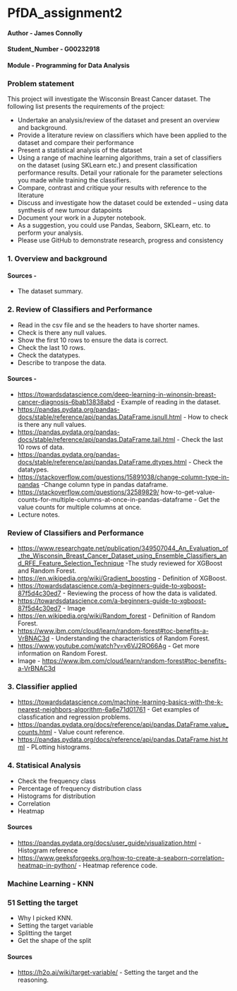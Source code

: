 # PfDA_assignment2

#### Author - James Connolly
#### Student_Number - G00232918
#### Module - Programming for Data Analysis

### Problem statement

This project will investigate the Wisconsin Breast Cancer dataset. The following list presents the requirements of the project:
- Undertake an analysis/review of the dataset and present an overview and background.
- Provide a literature review on classifiers which have been applied to the dataset and compare their performance
- Present a statistical analysis of the dataset
- Using a range of machine learning algorithms, train a set of classifiers on the dataset (using SKLearn etc.) and present classification performance results. Detail your rationale for the parameter selections you made while training the classifiers.
- Compare, contrast and critique your results with reference to the literature
- Discuss and investigate how the dataset could be extended – using data synthesis of new tumour datapoints
- Document your work in a Jupyter notebook. 
- As a suggestion, you could use Pandas, Seaborn, SKLearn, etc. to perform your analysis. 
- Please use GitHub to demonstrate research, progress and consistency

### 1. Overview and background

#### Sources -
- The dataset summary.

### 2. Review of Classifiers and Performance
- Read in the csv file and se the headers to have shorter names.
- Check is there any null values.
- Show the first 10 rows to ensure the data is correct.
- Check the last 10 rows.
- Check the datatypes.
- Describe to tranpose the data.

#### Sources -
- https://towardsdatascience.com/deep-learning-in-winonsin-breast-cancer-diagnosis-6bab13838abd - Example of reading in the dataset.
- https://pandas.pydata.org/pandas-docs/stable/reference/api/pandas.DataFrame.isnull.html - How to check is there any null values.
- https://pandas.pydata.org/pandas-docs/stable/reference/api/pandas.DataFrame.tail.html - Check the last 10 rows of data.
- https://pandas.pydata.org/pandas-docs/stable/reference/api/pandas.DataFrame.dtypes.html - Check the datatypes.
- https://stackoverflow.com/questions/15891038/change-column-type-in-pandas -Change column type in pandas dataframe.
- https://stackoverflow.com/questions/32589829/
how-to-get-value-counts-for-multiple-columns-at-once-in-pandas-dataframe - Get the value counts for multiple columns at once.
- Lecture notes.

### Review of Classifiers and Performance
- https://www.researchgate.net/publication/349507044_An_Evaluation_of_the_Wisconsin_Breast_Cancer_Dataset_using_Ensemble_Classifiers_and_RFE_Feature_Selection_Technique -The study reviewed for XGBoost and Random Forest.
- https://en.wikipedia.org/wiki/Gradient_boosting - Definition of XGBoost.
- https://towardsdatascience.com/a-beginners-guide-to-xgboost-87f5d4c30ed7 - Reviewing the process of how the data is validated.
- https://towardsdatascience.com/a-beginners-guide-to-xgboost-87f5d4c30ed7 - Image
- https://en.wikipedia.org/wiki/Random_forest - Definiition of Random Forest.
- https://www.ibm.com/cloud/learn/random-forest#toc-benefits-a-VrBNAC3d - Understanding the characteristics of Random Forest.
- https://www.youtube.com/watch?v=v6VJ2RO66Ag - Get more information on Random Forest. 
- Image - https://www.ibm.com/cloud/learn/random-forest#toc-benefits-a-VrBNAC3d

### 3. Classifier applied
- https://towardsdatascience.com/machine-learning-basics-with-the-k-nearest-neighbors-algorithm-6a6e71d01761 - Get examples of classfication and regression problems. 
- https://pandas.pydata.org/docs/reference/api/pandas.DataFrame.value_counts.html - Value count reference.
- https://pandas.pydata.org/docs/reference/api/pandas.DataFrame.hist.html - PLotting histograms.

### 4. Statisical Analysis
- Check the frequency class
- Percentage of frequency distribution class
- Histograms for distribution
- Correlation
- Heatmap

#### Sources
- https://pandas.pydata.org/docs/user_guide/visualization.html - Histogram reference
- https://www.geeksforgeeks.org/how-to-create-a-seaborn-correlation-heatmap-in-python/ - Heatmap reference code.

### Machine Learning - KNN

### 51 Setting the target 
- Why I picked KNN.
- Setting the target variable
- Splitting the target
- Get the shape of the split

#### Sources
- https://h2o.ai/wiki/target-variable/ - Setting the target and the reasoning. 





